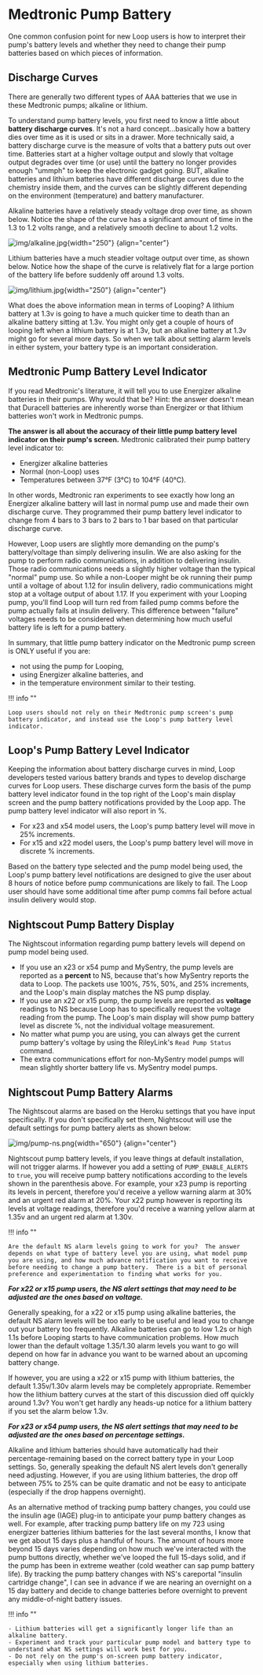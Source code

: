 # Medtronic Pump Battery

One common confusion point for new Loop users is how to interpret their pump's battery levels and whether they need to change their pump batteries based on which pieces of information.

## Discharge Curves

There are generally two different types of AAA batteries that we use in these Medtronic pumps; alkaline or lithium.

To understand pump battery levels, you first need to know a little about **battery discharge curves**.  It's not a hard concept...basically how a battery dies over time as it is used or sits in a drawer.  More technically said, a battery discharge curve is the measure of volts that a battery puts out over time.  Batteries start at a higher voltage output and slowly that voltage output degrades over time (or use) until the battery no longer provides enough "ummph" to keep the electronic gadget going.  BUT, alkaline batteries and lithium batteries have different discharge curves due to the chemistry inside them, and the curves can be slightly different depending on the environment (temperature) and battery manufacturer.

Alkaline batteries have a relatively steady voltage drop over time, as shown below.  Notice the shape of the curve has a significant amount of time in the 1.3 to 1.2 volts range, and a relatively smooth decline to about 1.2 volts.

![img/alkaline.jpg](img/alkaline.jpg){width="250"}
{align="center"}

Lithium batteries have a much steadier voltage output over time, as shown below.  Notice how the shape of the curve is relatively flat for a large portion of the battery life before suddenly off around 1.3 volts.

![img/lithium.jpg](img/lithium.jpg){width="250"}
{align="center"}

What does the above information mean in terms of Looping?  A lithium battery at 1.3v is going to have a much quicker time to death than an alkaline battery sitting at 1.3v.  You might only get a couple of hours of looping left when a lithium battery is at 1.3v, but an alkaline battery at 1.3v might go for several more days.  So when we talk about setting alarm levels in either system, your battery type is an important consideration.

## Medtronic Pump Battery Level Indicator

If you read Medtronic's literature, it will tell you to use Energizer alkaline batteries in their pumps.  Why would that be?  Hint: the answer doesn't mean that Duracell batteries are inherently worse than Energizer or that lithium batteries won't work in Medtronic pumps.

**The answer is all about the accuracy of their little pump battery level indicator on their pump's screen.**  Medtronic calibrated their pump battery level indicator to:

* Energizer alkaline batteries
* Normal (non-Loop) uses
* Temperatures between 37°F (3°C) to 104°F (40°C).

In other words, Medtronic ran experiments to see exactly how long an Energizer alkaline battery will last in normal pump use and made their own discharge curve.  They programmed their pump battery level indicator to change from 4 bars to 3 bars to 2 bars to 1 bar based on that particular discharge curve.

However, Loop users are slightly more demanding on the pump's battery/voltage than simply delivering insulin.  We are also asking for the pump to perform radio communications, in addition to delivering insulin.  Those radio communications needs a slightly higher voltage than the typical "normal" pump use.  So while a non-Looper might be ok running their pump until a voltage of about 1.12 for insulin delivery, radio communications might stop at a voltage output of about 1.17.  If you experiment with your Looping pump, you'll find Loop will turn red from failed pump comms before the pump actually fails at insulin delivery.  This difference between "failure" voltages needs to be considered when determining how much useful battery life is left for a pump battery.

In summary, that little pump battery indicator on the Medtronic pump screen is ONLY useful if you are:

* not using the pump for Looping,
* using Energizer alkaline batteries, and
* in the temperature environment similar to their testing.

!!! info ""

    Loop users should not rely on their Medtronic pump screen's pump battery indicator, and instead use the Loop's pump battery level indicator.

## Loop's Pump Battery Level Indicator

Keeping the information about battery discharge curves in mind, Loop developers tested various battery brands and types to develop discharge curves for Loop users.  These discharge curves form the basis of the pump battery level indicator found in the top right of the Loop's main display screen and the pump battery notifications provided by the Loop app.  The pump battery level indicator will also report in %.

* For x23 and x54 model users, the Loop's pump battery level will move in 25% increments.
* For x15 and x22 model users, the Loop's pump battery level will move in discrete % increments.

Based on the battery type selected and the pump model being used, the Loop's pump battery level notifications are designed to give the user about 8 hours of notice before pump communications are likely to fail.  The Loop user should have some additional time after pump comms fail before actual insulin delivery would stop.

## Nightscout Pump Battery Display

The Nightscout information regarding pump battery levels will depend on pump model being used.

* If you use an x23 or x54 pump and MySentry, the pump levels are reported as a **percent** to NS, because that's how MySentry reports the data to Loop.  The packets use 100%, 75%, 50%, and 25% increments, and the Loop's main display matches the NS pump display.
* If you use an x22 or x15 pump, the pump levels are reported as **voltage** readings to NS because Loop has to specifically request the voltage reading from the pump.  The Loop's main display will show pump battery level as discrete %, not the individual voltage measurement.
* No matter what pump you are using, you can always get the current pump battery's voltage by using the RileyLink's `Read Pump Status` command.
* The extra communications effort for non-MySentry model pumps will mean slightly shorter battery life vs. MySentry model pumps.

## Nightscout Pump Battery Alarms

The Nightscout alarms are based on the Heroku settings that you have input specifically.  If you don't specifically set them, Nightscout will use the default settings for pump battery alerts as shown below:

![img/pump-ns.png](img/pump-ns.png){width="650"}
{align="center"}

Nightscout pump battery levels, if you leave things at default installation, will not trigger alarms.  If however you add a setting of `PUMP_ENABLE_ALERTS` to `true`, you will receive pump battery notifications according to the levels shown in the parenthesis above.  For example, your x23 pump is reporting its levels in percent, therefore you'd receive a yellow warning alarm at 30% and an urgent red alarm at 20%.  Your x22 pump however is reporting its levels at voltage readings, therefore you'd receive a warning yellow alarm at 1.35v and an urgent red alarm at 1.30v.

!!! info ""

    Are the default NS alarm levels going to work for you?  The answer depends on what type of battery level you are using, what model pump you are using, and how much advance notification you want to receive before needing to change a pump battery.  There is a bit of personal preference and experimentation to finding what works for you.

***For x22 or x15 pump users, the NS alert settings that may need to be adjusted are the ones based on voltage.***

Generally speaking, for a x22 or x15 pump using alkaline batteries, the default NS alarm levels will be too early to be useful and lead you to change out your battery too frequently.  Alkaline batteries can go to low 1.2s or high 1.1s before Looping starts to have communication problems.  How much lower than the default voltage 1.35/1.30 alarm levels you want to go will depend on how far in advance you want to be warned about an upcoming battery change.

If however, you are using a x22 or x15 pump with lithium batteries, the default 1.35v/1.30v alarm levels may be completely appropriate.  Remember how the lithium battery curves at the start of this discussion died off quickly around 1.3v?  You won't get hardly any heads-up notice for a lithium battery if you set the alarm below 1.3v.

***For x23 or x54 pump users, the NS alert settings that may need to be adjusted are the ones based on percentage settings.***

Alkaline and lithium batteries should have automatically had their percentage-remaining based on the correct battery type in your Loop settings.  So, generally speaking the default NS alert levels don't generally need adjusting.  However, if you are using lithium batteries, the drop off between 75% to 25% can be quite dramatic and not be easy to anticipate (especially if the drop happens overnight).

As an alternative method of tracking pump battery changes, you could use the insulin age (IAGE) plug-in to anticipate your pump battery changes as well.  For example, after tracking pump battery life on my 723 using energizer batteries lithium batteries for the last several months, I know that we get about 15 days plus a handful of hours.  The amount of hours more beyond 15 days varies depending on how much we've interacted with the pump buttons directly, whether we've looped the full 15-days solid, and if the pump has been in extreme weather (cold weather can sap pump battery life).  By tracking the pump battery changes with NS's careportal "insulin cartridge change", I can see in advance if we are nearing an overnight on a 15 day battery and decide to change batteries before overnight to prevent any middle-of-night battery issues.

!!! info ""

    - Lithium batteries will get a significantly longer life than an alkaline battery.
    - Experiment and track your particular pump model and battery type to understand what NS settings will work best for you.
    - Do not rely on the pump's on-screen pump battery indicator, especially when using lithium batteries.

